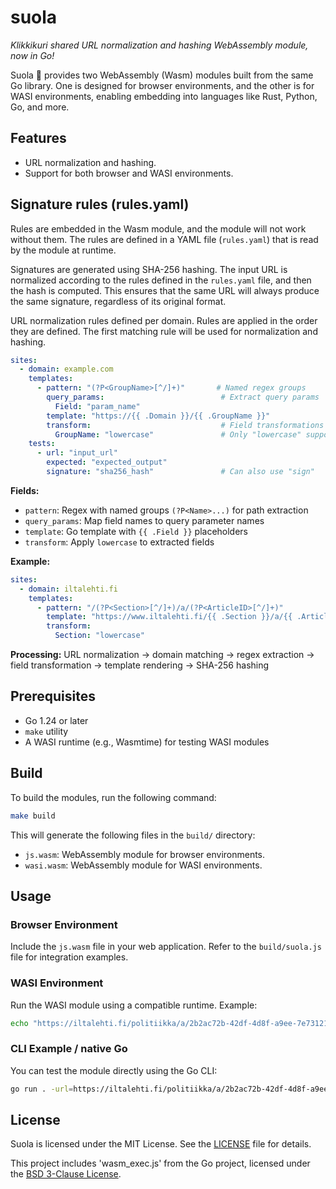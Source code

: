 # suola

_Klikkikuri shared URL normalization and hashing WebAssembly module, now in Go!_

Suola 🧂 provides two WebAssembly (Wasm) modules built from the same Go library. One is designed for browser environments, and the other is for WASI environments, enabling embedding into languages like Rust, Python, Go, and more.

## Features

- URL normalization and hashing.
- Support for both browser and WASI environments.

## Signature rules (rules.yaml)

Rules are embedded in the Wasm module, and the module will not work without them. The rules are defined in a YAML file (`rules.yaml`) that is read by the module at runtime.

Signatures are generated using SHA-256 hashing. The input URL is normalized according to the rules defined in the `rules.yaml` file, and then the hash is computed. This ensures that the same URL will always produce the same signature, regardless of its original format.

URL normalization rules defined per domain. Rules are applied in the order they are defined. The first matching rule will be used for normalization and hashing.

```yaml
sites:
  - domain: example.com
    templates:
      - pattern: "(?P<GroupName>[^/]+)"       # Named regex groups
        query_params:                          # Extract query params
          Field: "param_name"
        template: "https://{{ .Domain }}/{{ .GroupName }}"
        transform:                             # Field transformations
          GroupName: "lowercase"               # Only "lowercase" supported
    tests:
      - url: "input_url"
        expected: "expected_output"
        signature: "sha256_hash"               # Can also use "sign"
```

**Fields:**
- `pattern`: Regex with named groups `(?P<Name>...)` for path extraction
- `query_params`: Map field names to query parameter names
- `template`: Go template with `{{ .Field }}` placeholders
- `transform`: Apply `lowercase` to extracted fields

**Example:**
```yaml
sites:
  - domain: iltalehti.fi
    templates:
      - pattern: "/(?P<Section>[^/]+)/a/(?P<ArticleID>[^/]+)"
        template: "https://www.iltalehti.fi/{{ .Section }}/a/{{ .ArticleID }}"
        transform:
          Section: "lowercase"
```

**Processing:** URL normalization → domain matching → regex extraction → field transformation → template rendering → SHA-256 hashing

## Prerequisites

- Go 1.24 or later
- `make` utility
- A WASI runtime (e.g., Wasmtime) for testing WASI modules

## Build

To build the modules, run the following command:

```sh
make build
```

This will generate the following files in the `build/` directory:

- `js.wasm`: WebAssembly module for browser environments.
- `wasi.wasm`: WebAssembly module for WASI environments.

## Usage

### Browser Environment

Include the `js.wasm` file in your web application. Refer to the `build/suola.js` file for integration examples.

### WASI Environment

Run the WASI module using a compatible runtime. Example:

```sh
echo "https://iltalehti.fi/politiikka/a/2b2ac72b-42df-4d8f-a9ee-7e731216d880" | wasmtime build/wasi.wasm
```

### CLI Example / native Go

You can test the module directly using the Go CLI:

```sh
go run . -url=https://iltalehti.fi/politiikka/a/2b2ac72b-42df-4d8f-a9ee-7e731216d880 -sign
```

## License

Suola is licensed under the MIT License. See the [LICENSE](LICENSE) file for details.

This project includes 'wasm_exec.js' from the Go project, licensed under the [BSD 3-Clause License](https://github.com/golang/go/blob/master/LICENSE).
